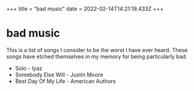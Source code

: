 +++
title = "bad music"
date = 2022-02-14T14:21:19.433Z
+++

# bad music

This is a list of songs I consider to be the worst I have ever heard. These songs have etched themselves in my memory for being particularly bad.

* Solo - Iyaz
* Somebody Else Will - Justin Moore
* Best Day Of My Life - American Authors
